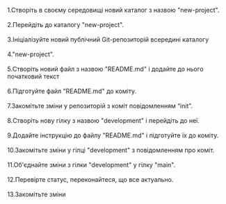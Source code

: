1.Створіть в своєму середовищі новий каталог з назвою 
"new-project".<br><br>
2.Перейдіть до каталогу "new-project".<br><br>
3.Ініціалізуйте новий публічний Git-репозиторій всередині каталогу<br><br> 
4."new-project".<br><br>
5.Створіть новий файл з назвою "README.md" і додайте до нього 
початковий текст<br><br> 
6.Підготуйте файл "README.md" до коміту.<br><br>
7.Закомітьте зміни у репозиторій з коміт повідомленням “init”.<br><br>
8.Створіть нову гілку з назвою "development" і перейдіть до неї.<br><br>
9.Додайте інструкцію до файлу "README.md" і підготуйте їх до 
коміту.<br><br>
10.Закомітьте зміни у гілці "development" з повідомленням про 
коміт.<br><br>
11.Об'єднайте зміни з гілки "development" у гілку "main".<br><br>
12.Перевірте статус, переконайтеся, що все актуально.<br><br>
13.Закомітьте зміни<br><br>

